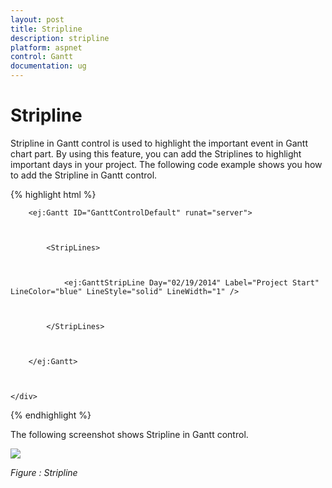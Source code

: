 ```yaml
---
layout: post
title: Stripline
description: stripline
platform: aspnet
control: Gantt
documentation: ug
---
```


# Stripline

Stripline in Gantt control is used to highlight the important event in Gantt chart part. By using this feature, you can add the Striplines to highlight important days in your project. The following code example shows you how to add the Stripline in Gantt control.







{% highlight html %}



<div style="width:100%;height:100%;overflow:visible;">                  



        <ej:Gantt ID="GanttControlDefault" runat="server">



            <StripLines>



                <ej:GanttStripLine Day="02/19/2014" Label="Project Start"  LineColor="blue" LineStyle="solid" LineWidth="1" />



            </StripLines>



        </ej:Gantt>        



    </div>   





{% endhighlight %}



The following screenshot shows Stripline in Gantt control.



![](Stripline_images/Stripline_img1.png) 

_Figure : Stripline_


